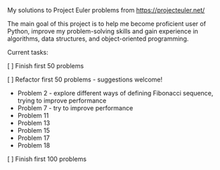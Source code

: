 My solutions to Project Euler problems from https://projecteuler.net/

The main goal of this project is to help me become proficient user of Python, improve my problem-solving skills and 
gain experience in algorithms, data structures, and object-oriented programming.

Current tasks:

[ ] Finish first 50 problems

[ ] Refactor first 50 problems - suggestions welcome!
 - Problem 2 - explore different ways of defining Fibonacci sequence, trying to improve performance
 - Problem 7 - try to improve performance
 - Problem 11
 - Problem 13  
 - Problem 15  
 - Problem 17
 - Problem 18
 
[ ] Finish first 100 problems
